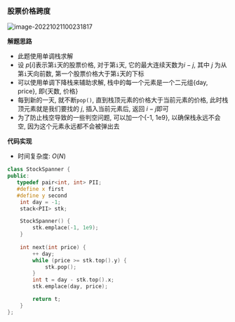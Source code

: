 ### 股票价格跨度

![image-20221021100231817](http://www.cdn.liver0377.xyz/typora/202210211002887.png)





**解题思路**

- 此题使用单调栈求解
- 设 $p[i]$表示第`i`天的股票价格, 对于第`i`天, 它的最大连续天数为$i - j$, 其中 $j$ 为从第`i`天向前数, 第一个股票价格大于第`i`天的下标
- 可以使用单调下降栈来辅助求解, 栈中的每一个元素是一个二元组{day, price}, 即{天数, 价格}
- 每到新的一天, 就不断`pop()`, 直到栈顶元素的价格大于当前元素的价格, 此时栈顶元素就是我们要找的 $j$, 插入当前元素后, 返回 $i - j$即可
- 为了防止栈空导致的一些判空问题, 可以加一个{-1, 1e9}, 以确保栈永远不会空, 因为这个元素永远都不会被弹出去



**代码实现**

- 时间复杂度: $O(N)$

```cc
class StockSpanner {
public:
   typedef pair<int, int> PII;
   #define x first
   #define y second
    int day = -1;
    stack<PII> stk;

    StockSpanner() {
        stk.emplace(-1, 1e9);
    }
    
    int next(int price) {
        ++ day;
        while (price >= stk.top().y) {
            stk.pop();
        }
        int t = day - stk.top().x;
        stk.emplace(day, price);

        return t;
    }
};
```

